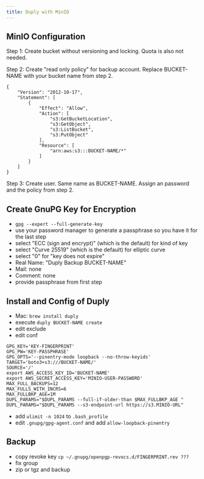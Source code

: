 ```yaml
---
title: Duply with MinIO
---
```


## MinIO Configuration
Step 1: Create bucket without versioning and locking. Quota is also not needed.

Step 2: Create "read only policy" for backup account. Replace BUCKET-NAME with
your bucket name from step 2.

```
{
    "Version": "2012-10-17",
    "Statement": [
        {
            "Effect": "Allow",
            "Action": [
                "s3:GetBucketLocation",
                "s3:GetObject",
                "s3:ListBucket",
                "s3:PutObject"
            ],
            "Resource": [
                "arn:aws:s3:::BUCKET-NAME/*"
            ]
        }
    ]
}
```

Step 3: Create user. Same name as BUCKET-NAME. Assign an password and the policy from step 2.

## Create GnuPG Key for Encryption
- `gpg --expert --full-generate-key`
- use your password manager to generate a passphrase so you have it for the last step
- select "ECC (sign and encrypt)" (which is the default) for kind of key
- select "Curve 25519" (which is the default) for elliptic curve
- select "0" for "key does not expire"
- Real Name: "Duply Backup BUCKET-NAME"
- Mail: none
- Comment: none
- provide passphrase from first step

## Install and Config of Duply
- Mac: `brew install duply`
- execute `duply BUCKET-NAME create`
- edit exclude
- edit conf

```
GPG_KEY='KEY-FINGERPRINT'
GPG_PW='KEY-PASSPHRASE'
GPG_OPTS='--pinentry-mode loopback --no-throw-keyids'
TARGET='boto3+s3:///BUCKET-NAME/'
SOURCE='/'
export AWS_ACCESS_KEY_ID='BUCKET-NAME'
export AWS_SECRET_ACCESS_KEY='MINIO-USER-PASSWORD'
MAX_FULL_BACKUPS=12
MAX_FULLS_WITH_INCRS=6
MAX_FULLBKP_AGE=1M
DUPL_PARAMS="$DUPL_PARAMS --full-if-older-than $MAX_FULLBKP_AGE "
DUPL_PARAMS="$DUPL_PARAMS --s3-endpoint-url https://s3.MINIO-URL"
```

- add `ulimit -n 1024` to `.bash_profile`
- edit `.gnupg/gpg-agent.conf` and add `allow-loopback-pinentry`

## Backup
- copy revoke key `cp ~/.gnupg/openpgp-revocs.d/FINGERPRINT.rev ???`
- fix group
- zip or tgz and backup
